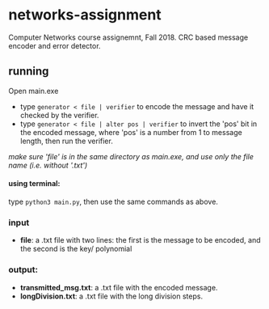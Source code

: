 # networks-assignment
Computer Networks course assignemnt, Fall 2018.
CRC based message encoder and error detector.

## running
Open main.exe
- type `generator < file | verifier` to encode the message and have it checked by the verifier.
- type `generator < file | alter pos | verifier` to invert the 'pos' bit in the encoded message, where 'pos' is a number from 1 to message length, then run the verifier.

*make sure 'file' is in the same directory as main.exe, and use only the file name (i.e. without '.txt')*
#### using terminal:
type `python3 main.py`, then use the same commands as above.

### input
- **file**: a .txt file with two lines: the first is the message to be encoded, and the second is the key/ polynomial

### output:
- **transmitted_msg.txt**: a .txt file with the encoded message.
- **longDivision.txt**: a .txt file with the long division steps.

